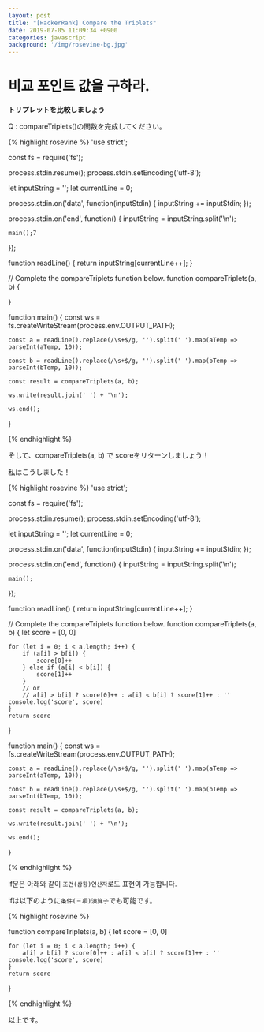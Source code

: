 ```yaml
---
layout: post
title: "[HackerRank] Compare the Triplets"
date: 2019-07-05 11:09:34 +0900
categories: javascript
background: '/img/rosevine-bg.jpg'
---
```


# 비교 포인트 값을 구하라.

**トリプレットを比較しましょう**

Q : compareTriplets()の関数を完成してください。

{% highlight rosevine %}
'use strict';

const fs = require('fs');

process.stdin.resume();
process.stdin.setEncoding('utf-8');

let inputString = '';
let currentLine = 0;

process.stdin.on('data', function(inputStdin) {
    inputString += inputStdin;
});

process.stdin.on('end', function() {
    inputString = inputString.split('\n');

    main();7
});

function readLine() {
    return inputString[currentLine++];
}

// Complete the compareTriplets function below.
function compareTriplets(a, b) {


}

function main() {
    const ws = fs.createWriteStream(process.env.OUTPUT_PATH);

    const a = readLine().replace(/\s+$/g, '').split(' ').map(aTemp => parseInt(aTemp, 10));

    const b = readLine().replace(/\s+$/g, '').split(' ').map(bTemp => parseInt(bTemp, 10));

    const result = compareTriplets(a, b);

    ws.write(result.join(' ') + '\n');

    ws.end();
}

{% endhighlight %}


そして、compareTriplets(a, b) で scoreをリターンしましょう！

私はこうしました！

{% highlight rosevine %}
'use strict';

const fs = require('fs');

process.stdin.resume();
process.stdin.setEncoding('utf-8');

let inputString = '';
let currentLine = 0;

process.stdin.on('data', function(inputStdin) {
    inputString += inputStdin;
});

process.stdin.on('end', function() {
    inputString = inputString.split('\n');

    main();
});

function readLine() {
    return inputString[currentLine++];
}

// Complete the compareTriplets function below.
function compareTriplets(a, b) {
    let score = [0, 0]

    for (let i = 0; i < a.length; i++) {
        if (a[i] > b[i]) {
            score[0]++
        } else if (a[i] < b[i]) {
            score[1]++
        }
        // or
        // a[i] > b[i] ? score[0]++ : a[i] < b[i] ? score[1]++ : ''
    console.log('score', score)
    }
    return score

}

function main() {
    const ws = fs.createWriteStream(process.env.OUTPUT_PATH);

    const a = readLine().replace(/\s+$/g, '').split(' ').map(aTemp => parseInt(aTemp, 10));

    const b = readLine().replace(/\s+$/g, '').split(' ').map(bTemp => parseInt(bTemp, 10));

    const result = compareTriplets(a, b);

    ws.write(result.join(' ') + '\n');

    ws.end();
}

{% endhighlight %}

if문은 아래와 같이 `조건(삼항)연산자`로도 표현이 가능합니다.

ifは以下のように`条件(三項)演算子`でも可能です。

{% highlight rosevine %}

function compareTriplets(a, b) {
    let score = [0, 0]

    for (let i = 0; i < a.length; i++) {
        a[i] > b[i] ? score[0]++ : a[i] < b[i] ? score[1]++ : ''
    console.log('score', score)
    }
    return score
}

{% endhighlight %}

以上です。